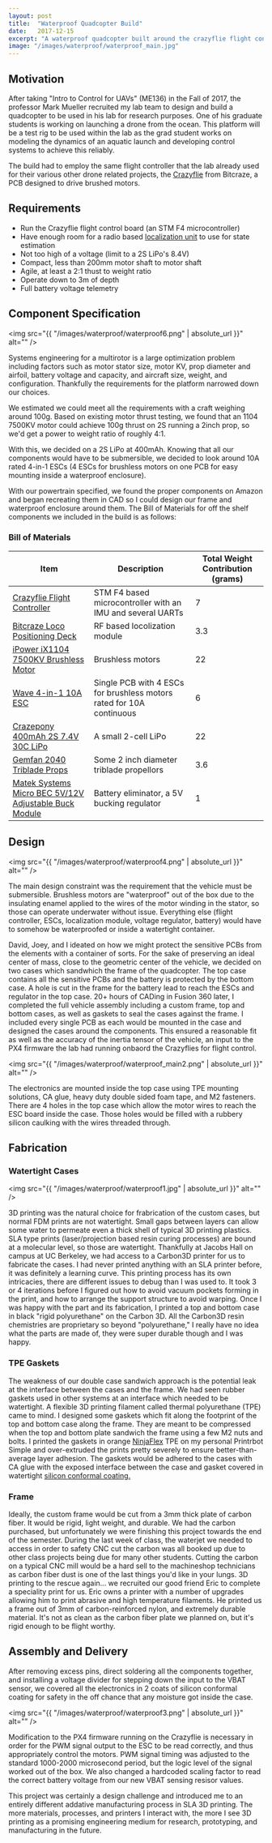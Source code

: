 ```yaml
---
layout: post
title:  "Waterproof Quadcopter Build"
date:   2017-12-15
excerpt: "A waterproof quadcopter built around the crazyflie flight controller for a professor researching aquatic drone launches."
image: "/images/waterproof/waterproof_main.jpg"
---
```


## Motivation

After taking "Intro to Control for UAVs" (ME136) in the Fall of 2017, the professor Mark Mueller recruited my lab team to design and build a quadcopter to be used in his lab for research purposes. One of his graduate students is working on launching a drone from the ocean. This platform will be a test rig to be used within the lab as the grad student works on modeling the dynamics of an aquatic launch and developing control systems to achieve this reliably.

The build had to employ the same flight controller that the lab already used for their various other drone related projects, the <a href="https://www.bitcraze.io/crazyflie-2/">Crazyflie</a> from Bitcraze, a PCB designed to drive brushed motors.

## Requirements
<div class="row">
	<ul>
		<li>Run the Crazyflie flight control board (an STM F4 microcontroller)</li>
		<li>Have enough room for a radio based <a href="https://www.bitcraze.io/loco-pos-system/">localization unit</a> to use for state estimation</li>
		<li>Not too high of a voltage (limit to a 2S LiPo's 8.4V)</li>
		<li>Compact, less than 200mm motor shaft to motor shaft</li>
		<li>Agile, at least a 2:1 thust to weight ratio</li>
		<li>Operate down to 3m of depth</li>
		<li>Full battery voltage telemetry</li>
	</ul>
</div>

## Component Specification

<span class="image right"><img src="{{ "/images/waterproof/waterproof6.png" | absolute_url }}" alt="" /></span>

Systems engineering for a multirotor is a large optimization problem including factors such as motor stator size, motor KV, prop diameter and airfoil, battery voltage and capacity, and aircraft size, weight, and configuration. Thankfully the requirements for the platform narrowed down our choices.

We estimated we could meet all the requirements with a craft weighing around 100g. Based on existing motor thrust testing, we found that an 1104 7500KV motor could achieve 100g thrust on 2S running a 2inch prop, so we'd get a power to weight ratio of roughly 4:1.

With this, we decided on a 2S LiPo at 400mAh. Knowing that all our components would have to be submersible, we decided to look around 10A rated 4-in-1 ESCs (4 ESCs for brushless motors on one PCB for easy mounting inside a waterproof enclosure).

With our powertrain specified, we found the proper components on Amazon and began recreating them in CAD so I could design our frame and waterproof enclosure around them. The Bill of Materials for off the shelf components we included in the build is as follows:

<h3>Bill of Materials</h3>
<div class="table-wrapper">
	<table>
		<thead>
			<tr>
				<th>Item</th>
				<th>Description</th>
				<th>Total Weight Contribution (grams)</th>
			</tr>
		</thead>
		<tbody>
			<tr>
				<td><a href="https://store.bitcraze.io/collections/kits/products/crazyflie-2-0">Crazyflie Flight Controller</a></td>
				<td>STM F4 based microcontroller with an IMU and several UARTs</td>
				<td>7</td>
			</tr>
			<tr>
				<td><a href="https://store.bitcraze.io/collections/positioning/products/loco-positioning-deck">Bitcraze Loco Positioning Deck</a></td>
				<td>RF based locolization module</td>
				<td>3.3</td>
			</tr>
			<tr>
				<td><a href="https://www.amazon.com/iPower-Motor-Brushless-Quadcopter-Torrent/dp/B01N7QDZY6/ref=sr_1_3?ie=UTF8&qid=1510622724&sr=8-3&keywords=1104+7500kv">iPower iX1104 7500KV Brushless Motor</a></td>
				<td>Brushless motors</td>
				<td>22</td>
			</tr>
			<tr>
				<td><a href="https://www.amazon.com/BLHeli_S-Electronic-Controller-Multirotor-Crazepony/dp/B076BDHCHX/ref=sr_1_4?rps=1&ie=UTF8&qid=1510621639&sr=8-4&keywords=20x20+10A+ESC&refinements=p_85%3A2470955011">Wave 4-in-1 10A ESC</a></td>
				<td>Single PCB with 4 ESCs for brushless motors rated for 10A continuous</td>
				<td>6</td>
			</tr>
			<tr>
				<td><a href="https://www.amazon.com/Crazepony-400mAh-Battery-Racing-Quadcopter/dp/B072BH1XP6/ref=sr_1_1?ie=UTF8&qid=1510622347&sr=8-1&keywords=2S+400+mah&dpID=410fHvjWLiL&preST=_SY300_QL70_&dpSrc=srch">Crazepony 400mAh 2S 7.4V 30C LiPo</a></td>
				<td>A small 2-cell LiPo</td>
				<td>22</td>
			</tr>
			<tr>
				<td><a href="https://www.amazon.com/Propellers-Compatible-6200-10000KV-Brushless-Transparent/dp/B074NP3LFF/ref=sr_1_1?s=toys-and-games&rps=1&ie=UTF8&qid=1510622468&sr=1-1&keywords=2inch+props&refinements=p_85%3A2470955011">Gemfan 2040 Triblade Props</a></td>
				<td>Some 2 inch diameter triblade propellors</td>
				<td>3.6</td>
			</tr>
			<tr>
				<td><a href="https://www.amazon.com/Matek-Systems-Adjustable-Switchboard-Continuous/dp/B01EACBW6E/ref=sr_1_fkmr1_4?ie=UTF8&qid=1511574313&sr=8-4-fkmr1&keywords=matek+5V+regulator">Matek Systems Micro BEC 5V/12V Adjustable Buck Module</a></td>
				<td>Battery eliminator, a 5V bucking regulator</td>
				<td>1</td>
			</tr>
		</tbody>
	</table>
</div>

## Design

<span class="image right"><img src="{{ "/images/waterproof/waterproof4.png" | absolute_url }}" alt="" /></span>

The main design constraint was the requirement that the vehicle must be submersible. Brushless motors are "waterproof" out of the box due to the insulating enamel applied to the wires of the motor winding in the stator, so those can operate underwater without issue. Everything else (flight controller, ESCs, localization module, voltage regulator, battery) would have to somehow be waterproofed or inside a watertight container. 

David, Joey, and I ideated on how we might protect the sensitive PCBs from the elements with a container of sorts. For the sake of preserving an ideal center of mass, close to the geometric center of the vehicle, we decided on two cases which sandwhich the frame of the quadcopter. The top case contains all the sensitive PCBs and the battery is protected by the bottom case. A hole is cut in the frame for the battery lead to reach the ESCs and regulator in the top case. 20+ hours of CADing in Fusion 360 later, I completed the full vehicle assembly including a custom frame, top and bottom cases, as well as gaskets to seal the cases against the frame. I included every single PCB as each would be mounted in the case and designed the cases around the components. This ensured a reasonable fit as well as the accuracy of the inertia tensor of the vehicle, an input to the PX4 firmware the lab had running onbaord the Crazyflies for flight control.

<span class="image main"><img src="{{ "/images/waterproof/waterproof_main2.png" | absolute_url }}" alt="" /></span>

The electronics are mounted inside the top case using TPE mounting solutions, CA glue, heavy duty double sided foam tape, and M2 fasteners. There are 4 holes in the top case which allow the motor wires to reach the ESC board inside the case. Those holes would be filled with a rubbery silicon caulking with the wires threaded through. 

## Fabrication

### Watertight Cases

<span class="image left"><img src="{{ "/images/waterproof/waterproof1.jpg" | absolute_url }}" alt="" /></span>

3D printing was the natural choice for frabrication of the custom cases, but normal FDM prints are not watertight. Small gaps between layers can allow some water to permeate even a thick shell of typical 3D printing plastics. SLA type prints (laser/projection based resin curing processes) are bound at a molecular level, so those are watertight. Thankfully at Jacobs Hall on campus at UC Berkeley, we had access to a Carbon3D printer for us to fabricate the cases. I had never printed anything with an SLA printer before, it was definitely a learning curve. This printing process has its own intricacies, there are different issues to debug than I was used to. It took 3 or 4 iterations before I figured out how to avoid vacuum pockets forming in the print, and how to arrange the support structure to avoid warping. Once I was happy with the part and its fabrication, I printed a top and bottom case in black "rigid polyurethane" on the Carbon 3D. All the Carbon3D resin chemistries are proprietary so beyond "polyurethane," I really have no idea what the parts are made of, they were super durable though and I was happy.

### TPE Gaskets
The weakness of our double case sandwich approach is the potential leak at the interface between the cases and the frame. We had seen rubber gaskets used in other systems at an interface which needed to be watertight. A flexible 3D printing filament called thermal polyurethane (TPE) came to mind. I designed some gaskets which fit along the footprint of the top and bottom case along the frame. They are meant to be compressed when the top and bottom plate sandwich the frame using a few M2 nuts and bolts. I printed the gaskets in orange <a href="https://www.amazon.com/NinjaFlex-TPU-3D-Printing-Filament/dp/B01LXZYJ3R/ref=sr_1_1?ie=UTF8&qid=1514450027&sr=8-1&keywords=ninjaflex">NinjaFlex</a> TPE on my personal Printrbot Simple and over-extruded the prints pretty severely to ensure better-than-average layer adhesion. The gaskets would be adhered to the cases with CA glue with the exposed interface between the case and gasket covered in watertight <a href="https://www.amazon.com/MG-Chemicals-Silicone-Modified-Conformal/dp/B008O9YIV6/ref=sr_1_1?s=industrial&ie=UTF8&qid=1514450052&sr=1-1&keywords=silicon+conformal+coating">silicon conformal coating.</a>

### Frame
Ideally, the custom frame would be cut from a 3mm thick plate of carbon fiber. It would be rigid, light weight, and durable. We had the carbon purchased, but unfortunately we were finishing this project towards the end of the semester. During the last week of class, the waterjet we needed to access in order to safety CNC cut the carbon was all booked up due to other class projects being due for many other students. Cutting the carbon on a typical CNC mill would be a hard sell to the machineshop technicians as carbon fiber dust is one of the last things you'd like in your lungs. 3D printing to the rescue again... we recruited our good friend Eric to complete a speciality print for us. Eric owns a printer with a number of upgrades allowing him to print abrasive and high temperature filaments. He printed us a frame out of 3mm of carbon-reinforced nylon, and extremely durable material. It's not as clean as the carbon fiber plate we planned on, but it's rigid enough to be flight worthy.

## Assembly and Delivery

After removing excess pins, direct soldering all the components together, and installing a voltage divider for stepping down the input to the VBAT sensor, we covered all the electronics in 2 coats of silicon conformal coating for safety in the off chance that any moisture got inside the case. 

<span class="image main"><img src="{{ "/images/waterproof/waterproof3.png" | absolute_url }}" alt="" /></span>

Modification to the PX4 firmware running on the Crazyflie is necessary in order for the PWM signal output to the ESC to be read correctly, and thus appropriately control the motors. PWM signal timing was adjusted to the standard 1000-2000 microsecond period, but the logic level of the signal worked out of the box. We also changed a hardcoded scaling factor to read the correct battery voltage from our new VBAT sensing resisor values.

This project was certainly a design challenge and introduced me to an entirely different addative manufacturing process in SLA 3D printing. The more materials, processes, and printers I interact with, the more I see 3D printing as a promising engineering medium for research, prototyping, and manufacturing in the future.